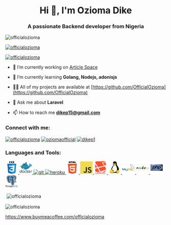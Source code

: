 <h1 align="center">Hi 👋, I'm Ozioma Dike</h1>
<h3 align="center">A passionate Backend developer from Nigeria</h3>

<p align="left"> <img src="https://komarev.com/ghpvc/?username=officialozioma&label=Profile%20views&color=0e75b6&style=flat" alt="officialozioma" /> </p>

<p align="left"> <a href="https://github.com/ryo-ma/github-profile-trophy"><img src="https://github-profile-trophy.vercel.app/?username=officialozioma" alt="officialozioma" /></a> </p>

<p align="left"> <a href="https://twitter.com/officialozioma" target="blank"><img src="https://img.shields.io/twitter/follow/officialozioma?logo=twitter&style=for-the-badge" alt="officialozioma" /></a> </p>

- 🔭 I’m currently working on [Article Space](https://github.com/OfficialOzioma/article-space)

- 🌱 I’m currently learning **Golang, Nodejs, adonisjs**

- 👨‍💻 All of my projects are available at [https://github.com/OfficialOzioma](https://github.com/OfficialOzioma)

- 💬 Ask me about **Laravel**

- 📫 How to reach me **dikep15@gmail.com**

<h3 align="left">Connect with me:</h3>
<p align="left">
<a href="https://twitter.com/officialozioma" target="blank"><img align="center" src="https://raw.githubusercontent.com/rahuldkjain/github-profile-readme-generator/master/src/images/icons/Social/twitter.svg" alt="officialozioma" height="30" width="40" /></a>
<a href="https://linkedin.com/in/oziomaofficial" target="blank"><img align="center" src="https://raw.githubusercontent.com/rahuldkjain/github-profile-readme-generator/master/src/images/icons/Social/linked-in-alt.svg" alt="oziomaofficial" height="30" width="40" /></a>
<a href="https://fb.com/dikep2" target="blank"><img align="center" src="https://raw.githubusercontent.com/rahuldkjain/github-profile-readme-generator/master/src/images/icons/Social/facebook.svg" alt="dikep1" height="30" width="40" /></a>
</p>

<h3 align="left">Languages and Tools:</h3>
<p align="left"> <a href="https://www.w3schools.com/css/" target="_blank" rel="noreferrer"> <img src="https://raw.githubusercontent.com/devicons/devicon/master/icons/css3/css3-original-wordmark.svg" alt="css3" width="40" height="40"/> </a> <a href="https://www.docker.com/" target="_blank" rel="noreferrer"> <img src="https://raw.githubusercontent.com/devicons/devicon/master/icons/docker/docker-original-wordmark.svg" alt="docker" width="40" height="40"/> </a> <a href="https://git-scm.com/" target="_blank" rel="noreferrer"> <img src="https://www.vectorlogo.zone/logos/git-scm/git-scm-icon.svg" alt="git" width="40" height="40"/> </a> <a href="https://heroku.com" target="_blank" rel="noreferrer"> <img src="https://www.vectorlogo.zone/logos/heroku/heroku-icon.svg" alt="heroku" width="40" height="40"/> </a> <a href="https://www.w3.org/html/" target="_blank" rel="noreferrer"> <img src="https://raw.githubusercontent.com/devicons/devicon/master/icons/html5/html5-original-wordmark.svg" alt="html5" width="40" height="40"/> </a> <a href="https://developer.mozilla.org/en-US/docs/Web/JavaScript" target="_blank" rel="noreferrer"> <img src="https://raw.githubusercontent.com/devicons/devicon/master/icons/javascript/javascript-original.svg" alt="javascript" width="40" height="40"/> </a> <a href="https://laravel.com/" target="_blank" rel="noreferrer"> <img src="https://raw.githubusercontent.com/devicons/devicon/master/icons/laravel/laravel-plain-wordmark.svg" alt="laravel" width="40" height="40"/> </a> <a href="https://www.linux.org/" target="_blank" rel="noreferrer"> <img src="https://raw.githubusercontent.com/devicons/devicon/master/icons/linux/linux-original.svg" alt="linux" width="40" height="40"/> </a> <a href="https://www.mysql.com/" target="_blank" rel="noreferrer"> <img src="https://raw.githubusercontent.com/devicons/devicon/master/icons/mysql/mysql-original-wordmark.svg" alt="mysql" width="40" height="40"/> </a> <a href="https://nodejs.org" target="_blank" rel="noreferrer"> <img src="https://raw.githubusercontent.com/devicons/devicon/master/icons/nodejs/nodejs-original-wordmark.svg" alt="nodejs" width="40" height="40"/> </a> <a href="https://www.php.net" target="_blank" rel="noreferrer"> <img src="https://raw.githubusercontent.com/devicons/devicon/master/icons/php/php-original.svg" alt="php" width="40" height="40"/> </a> <a href="https://www.postgresql.org" target="_blank" rel="noreferrer"> <img src="https://raw.githubusercontent.com/devicons/devicon/master/icons/postgresql/postgresql-original-wordmark.svg" alt="postgresql" width="40" height="40"/> </a> </p>

<p>&nbsp;<img align="center" src="https://github-readme-stats.vercel.app/api?username=officialozioma&show_icons=true&locale=en" alt="officialozioma" /></p>


<p><img align="center" src="https://github-readme-streak-stats.herokuapp.com/?user=officialozioma&" alt="officialozioma" /></p>

https://www.buymeacoffee.com/officialozioma
